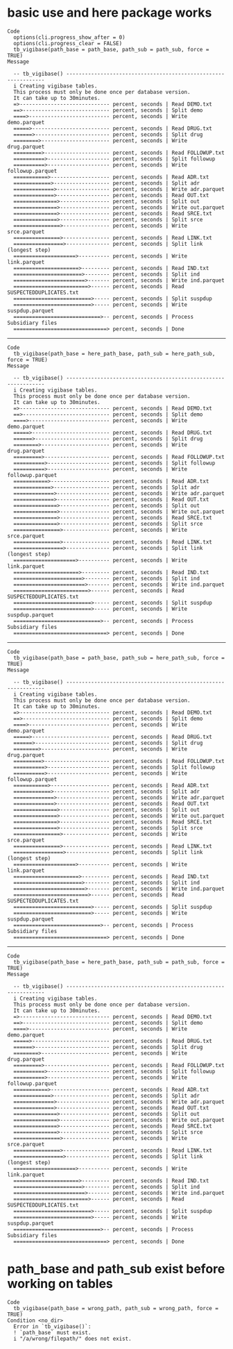 # basic use and here package works

    Code
      options(cli.progress_show_after = 0)
      options(cli.progress_clear = FALSE)
      tb_vigibase(path_base = path_base, path_sub = path_sub, force = TRUE)
    Message
      
      -- tb_vigibase() ---------------------------------------------------------------
      i Creating vigibase tables.
      This process must only be done once per database version.
      It can take up to 30minutes.
      =>----------------------------- percent, seconds | Read DEMO.txt 
      ==>---------------------------- percent, seconds | Split demo 
      ====>-------------------------- percent, seconds | Write demo.parquet 
      =====>------------------------- percent, seconds | Read DRUG.txt 
      ======>------------------------ percent, seconds | Split drug 
      ========>---------------------- percent, seconds | Write drug.parquet 
      =========>--------------------- percent, seconds | Read FOLLOWUP.txt 
      ==========>-------------------- percent, seconds | Split followup 
      ==========>-------------------- percent, seconds | Write followup.parquet 
      ===========>------------------- percent, seconds | Read ADR.txt 
      ============>------------------ percent, seconds | Split adr 
      =============>----------------- percent, seconds | Write adr.parquet 
      =============>----------------- percent, seconds | Read OUT.txt 
      ==============>---------------- percent, seconds | Split out 
      ==============>---------------- percent, seconds | Write out.parquet 
      ==============>---------------- percent, seconds | Read SRCE.txt 
      ==============>---------------- percent, seconds | Split srce 
      ===============>--------------- percent, seconds | Write srce.parquet 
      ===============>--------------- percent, seconds | Read LINK.txt 
      ================>-------------- percent, seconds | Split link (longest step) 
      ====================>---------- percent, seconds | Write link.parquet 
      =====================>--------- percent, seconds | Read IND.txt 
      ======================>-------- percent, seconds | Split ind 
      =======================>------- percent, seconds | Write ind.parquet 
      ========================>------ percent, seconds | Read SUSPECTEDDUPLICATES.txt 
      =========================>----- percent, seconds | Split suspdup 
      =========================>----- percent, seconds | Write suspdup.parquet 
      ============================>-- percent, seconds | Process Subsidiary files 
      ==============================> percent, seconds | Done 
      

---

    Code
      tb_vigibase(path_base = here_path_base, path_sub = here_path_sub, force = TRUE)
    Message
      
      -- tb_vigibase() ---------------------------------------------------------------
      i Creating vigibase tables.
      This process must only be done once per database version.
      It can take up to 30minutes.
      =>----------------------------- percent, seconds | Read DEMO.txt 
      ==>---------------------------- percent, seconds | Split demo 
      ====>-------------------------- percent, seconds | Write demo.parquet 
      =====>------------------------- percent, seconds | Read DRUG.txt 
      ======>------------------------ percent, seconds | Split drug 
      ========>---------------------- percent, seconds | Write drug.parquet 
      =========>--------------------- percent, seconds | Read FOLLOWUP.txt 
      ==========>-------------------- percent, seconds | Split followup 
      ==========>-------------------- percent, seconds | Write followup.parquet 
      ===========>------------------- percent, seconds | Read ADR.txt 
      ============>------------------ percent, seconds | Split adr 
      =============>----------------- percent, seconds | Write adr.parquet 
      =============>----------------- percent, seconds | Read OUT.txt 
      ==============>---------------- percent, seconds | Split out 
      ==============>---------------- percent, seconds | Write out.parquet 
      ==============>---------------- percent, seconds | Read SRCE.txt 
      ==============>---------------- percent, seconds | Split srce 
      ===============>--------------- percent, seconds | Write srce.parquet 
      ===============>--------------- percent, seconds | Read LINK.txt 
      ================>-------------- percent, seconds | Split link (longest step) 
      ====================>---------- percent, seconds | Write link.parquet 
      =====================>--------- percent, seconds | Read IND.txt 
      ======================>-------- percent, seconds | Split ind 
      =======================>------- percent, seconds | Write ind.parquet 
      ========================>------ percent, seconds | Read SUSPECTEDDUPLICATES.txt 
      =========================>----- percent, seconds | Split suspdup 
      =========================>----- percent, seconds | Write suspdup.parquet 
      ============================>-- percent, seconds | Process Subsidiary files 
      ==============================> percent, seconds | Done 
      

---

    Code
      tb_vigibase(path_base = path_base, path_sub = here_path_sub, force = TRUE)
    Message
      
      -- tb_vigibase() ---------------------------------------------------------------
      i Creating vigibase tables.
      This process must only be done once per database version.
      It can take up to 30minutes.
      =>----------------------------- percent, seconds | Read DEMO.txt 
      ==>---------------------------- percent, seconds | Split demo 
      ====>-------------------------- percent, seconds | Write demo.parquet 
      =====>------------------------- percent, seconds | Read DRUG.txt 
      ======>------------------------ percent, seconds | Split drug 
      ========>---------------------- percent, seconds | Write drug.parquet 
      =========>--------------------- percent, seconds | Read FOLLOWUP.txt 
      ==========>-------------------- percent, seconds | Split followup 
      ==========>-------------------- percent, seconds | Write followup.parquet 
      ===========>------------------- percent, seconds | Read ADR.txt 
      ============>------------------ percent, seconds | Split adr 
      =============>----------------- percent, seconds | Write adr.parquet 
      =============>----------------- percent, seconds | Read OUT.txt 
      ==============>---------------- percent, seconds | Split out 
      ==============>---------------- percent, seconds | Write out.parquet 
      ==============>---------------- percent, seconds | Read SRCE.txt 
      ==============>---------------- percent, seconds | Split srce 
      ===============>--------------- percent, seconds | Write srce.parquet 
      ===============>--------------- percent, seconds | Read LINK.txt 
      ================>-------------- percent, seconds | Split link (longest step) 
      ====================>---------- percent, seconds | Write link.parquet 
      =====================>--------- percent, seconds | Read IND.txt 
      ======================>-------- percent, seconds | Split ind 
      =======================>------- percent, seconds | Write ind.parquet 
      ========================>------ percent, seconds | Read SUSPECTEDDUPLICATES.txt 
      =========================>----- percent, seconds | Split suspdup 
      =========================>----- percent, seconds | Write suspdup.parquet 
      ============================>-- percent, seconds | Process Subsidiary files 
      ==============================> percent, seconds | Done 
      

---

    Code
      tb_vigibase(path_base = here_path_base, path_sub = path_sub, force = TRUE)
    Message
      
      -- tb_vigibase() ---------------------------------------------------------------
      i Creating vigibase tables.
      This process must only be done once per database version.
      It can take up to 30minutes.
      =>----------------------------- percent, seconds | Read DEMO.txt 
      ==>---------------------------- percent, seconds | Split demo 
      ====>-------------------------- percent, seconds | Write demo.parquet 
      =====>------------------------- percent, seconds | Read DRUG.txt 
      ======>------------------------ percent, seconds | Split drug 
      ========>---------------------- percent, seconds | Write drug.parquet 
      =========>--------------------- percent, seconds | Read FOLLOWUP.txt 
      ==========>-------------------- percent, seconds | Split followup 
      ==========>-------------------- percent, seconds | Write followup.parquet 
      ===========>------------------- percent, seconds | Read ADR.txt 
      ============>------------------ percent, seconds | Split adr 
      =============>----------------- percent, seconds | Write adr.parquet 
      =============>----------------- percent, seconds | Read OUT.txt 
      ==============>---------------- percent, seconds | Split out 
      ==============>---------------- percent, seconds | Write out.parquet 
      ==============>---------------- percent, seconds | Read SRCE.txt 
      ==============>---------------- percent, seconds | Split srce 
      ===============>--------------- percent, seconds | Write srce.parquet 
      ===============>--------------- percent, seconds | Read LINK.txt 
      ================>-------------- percent, seconds | Split link (longest step) 
      ====================>---------- percent, seconds | Write link.parquet 
      =====================>--------- percent, seconds | Read IND.txt 
      ======================>-------- percent, seconds | Split ind 
      =======================>------- percent, seconds | Write ind.parquet 
      ========================>------ percent, seconds | Read SUSPECTEDDUPLICATES.txt 
      =========================>----- percent, seconds | Split suspdup 
      =========================>----- percent, seconds | Write suspdup.parquet 
      ============================>-- percent, seconds | Process Subsidiary files 
      ==============================> percent, seconds | Done 
      

# path_base and path_sub exist before working on tables

    Code
      tb_vigibase(path_base = wrong_path, path_sub = wrong_path, force = TRUE)
    Condition <no_dir>
      Error in `tb_vigibase()`:
      ! `path_base` must exist.
      i "/a/wrong/filepath/" does not exist.

